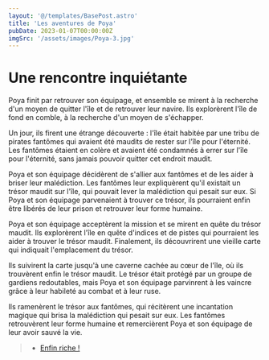 ```yaml
---
layout: '@/templates/BasePost.astro'
title: 'Les aventures de Poya'
pubDate: 2023-01-07T00:00:00Z
imgSrc: '/assets/images/Poya-3.jpg'
---
```

# Une rencontre inquiétante

Poya finit par retrouver son équipage, et ensemble se mirent à la recherche d'un moyen de quitter l'île et de retrouver leur navire. Ils explorèrent l'île de fond en comble, à la recherche d'un moyen de s'échapper.

Un jour, ils firent une étrange découverte : l'île était habitée par une tribu de pirates fantômes qui avaient été maudits de rester sur l'île pour l'éternité. Les fantômes étaient en colère et avaient été condamnés à errer sur l'île pour l'éternité, sans jamais pouvoir quitter cet endroit maudit.

Poya et son équipage décidèrent de s'allier aux fantômes et de les aider à briser leur malédiction. Les fantômes leur expliquèrent qu'il existait un trésor maudit sur l'île, qui pouvait lever la malédiction qui pesait sur eux. Si Poya et son équipage parvenaient à trouver ce trésor, ils pourraient enfin être libérés de leur prison et retrouver leur forme humaine.

Poya et son équipage acceptèrent la mission et se mirent en quête du trésor maudit. Ils explorèrent l'île en quête d'indices et de pistes qui pourraient les aider à trouver le trésor maudit. Finalement, ils découvrirent une vieille carte qui indiquait l'emplacement du trésor.

Ils suivirent la carte jusqu'à une caverne cachée au cœur de l'île, où ils trouvèrent enfin le trésor maudit. Le trésor était protégé par un groupe de gardiens redoutables, mais Poya et son équipage parvinrent à les vaincre grâce à leur habileté au combat et à leur ruse.

Ils ramenèrent le trésor aux fantômes, qui récitèrent une incantation magique qui brisa la malédiction qui pesait sur eux. Les fantômes retrouvèrent leur forme humaine et remercièrent Poya et son équipage de leur avoir sauvé la vie.

> - [Enfin riche !](/Poya-4)